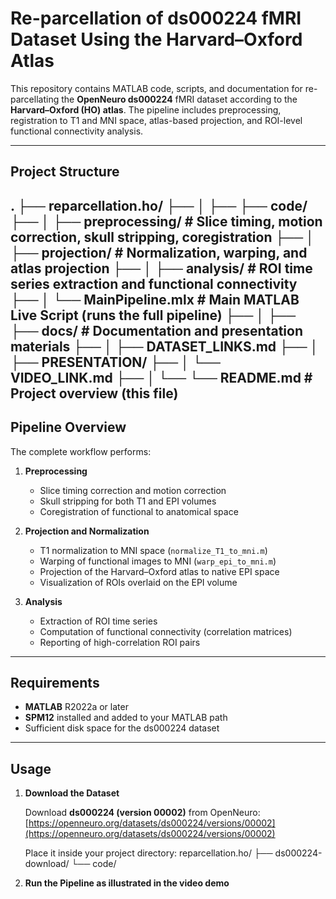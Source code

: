 # Re-parcellation of ds000224 fMRI Dataset Using the Harvard–Oxford Atlas

This repository contains MATLAB code, scripts, and documentation for re-parcellating
the **OpenNeuro ds000224** fMRI dataset according to the **Harvard–Oxford (HO) atlas**.
The pipeline includes preprocessing, registration to T1 and MNI space,
atlas-based projection, and ROI-level functional connectivity analysis.

---

## Project Structure
.
├── reparcellation.ho/
├── │
├── ├── code/
├── │ ├── preprocessing/ # Slice timing, motion correction, skull stripping, coregistration
├── │ ├── projection/ # Normalization, warping, and atlas projection
├── │ ├── analysis/ # ROI time series extraction and functional connectivity
├── │ └── MainPipeline.mlx # Main MATLAB Live Script (runs the full pipeline)
├── │
├── ├── docs/ # Documentation and presentation materials
├── │ ├── DATASET_LINKS.md
├── │ ├── PRESENTATION/
├── │ └── VIDEO_LINK.md
├── │
└── └── README.md # Project overview (this file)
---

## Pipeline Overview

The complete workflow performs:

1. **Preprocessing**  
   - Slice timing correction and motion correction  
   - Skull stripping for both T1 and EPI volumes  
   - Coregistration of functional to anatomical space  

2. **Projection and Normalization**  
   - T1 normalization to MNI space (`normalize_T1_to_mni.m`)  
   - Warping of functional images to MNI (`warp_epi_to_mni.m`)  
   - Projection of the Harvard–Oxford atlas to native EPI space  
   - Visualization of ROIs overlaid on the EPI volume  

3. **Analysis**  
   - Extraction of ROI time series  
   - Computation of functional connectivity (correlation matrices)  
   - Reporting of high-correlation ROI pairs  

---

## Requirements

- **MATLAB** R2022a or later  
- **SPM12** installed and added to your MATLAB path  
- Sufficient disk space for the ds000224 dataset

---

## Usage

1. **Download the Dataset**

   Download **ds000224 (version 00002)** from OpenNeuro:  
   [https://openneuro.org/datasets/ds000224/versions/00002](https://openneuro.org/datasets/ds000224/versions/00002)

   Place it inside your project directory:
reparcellation.ho/
├── ds000224-download/
└── code/

2. **Run the Pipeline as illustrated in the video demo**
